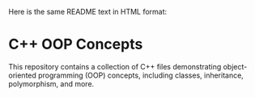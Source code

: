 Here is the same README text in HTML format:

<title>C++ OOP Concepts</title> <h1>C++ OOP Concepts</h1> <p>This repository contains a collection of C++ files demonstrating object-oriented programming (OOP) concepts, including classes, inheritance, polymorphism, and more.</p>



